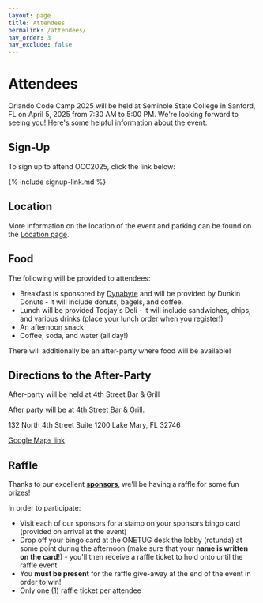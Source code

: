 ```yaml
---
layout: page
title: Attendees
permalink: /attendees/ 
nav_order: 3
nav_exclude: false
---
```


# Attendees

Orlando Code Camp 2025 will be held at Seminole State College in Sanford, FL on April 5, 2025 from 7:30 AM to 5:00 PM. We're looking forward to seeing you! Here's some helpful information about the event:

## Sign-Up 

To sign up to attend OCC2025, click the link below:

{% include signup-link.md %}

## Location

More information on the location of the event and parking can be found on the [Location page](/location/). 

## Food

The following will be provided to attendees:
- Breakfast is sponsored by [Dynabyte](https://dynabytetech.com/en/) and will be provided by Dunkin Donuts - it will include donuts, bagels, and coffee.
- Lunch will be provided Toojay's Deli - it will include sandwiches, chips, and various drinks (place your lunch order when you register!)
- An afternoon snack
- Coffee, soda, and water (all day!)

There will additionally be an after-party where food will be available!

## Directions to the After-Party

After-party will be held at 4th Street Bar & Grill

After party will be at [4th Street Bar & Grill](https://4thstreetbargrill.com/).

132 North 4th Street
Suite 1200
Lake Mary, FL 32746

[Google Maps link](https://maps.app.goo.gl/vaApnmw9vsDyofqK6)

## Raffle

Thanks to our excellent **[sponsors](/sponsors/)**, we'll be having a raffle for some fun prizes! 

In order to participate:

- Visit each of our sponsors for a stamp on your sponsors bingo card (provided on arrival at the event)
- Drop off your bingo card at the ONETUG desk the lobby (rotunda) at some point during the afternoon (make sure that your **name is written on the card**!) - you'll then receive a raffle ticket to hold onto until the raffle event
- You **must be present** for the raffle give-away at the end of the event in order to win!
- Only one (1) raffle ticket per attendee


<!-- "coming soon" section Commented out until next year!

<div class="coming-soon-container">
  <img src="/assets/img/photos/occ-session.jpg" alt="Orlando CC Attendees" class="attendees-image">
  <h2>Attendee Information</h2>
  <div class="coming-soon-badge">Coming Soon</div>
  <p>We're working on compiling information for attendees including:</p>
  <ul>
    <li>Parking details</li>
    <li>Check-in process</li>
    <li>Schedule of sessions</li>
    <li>Lunch options</li>
    <li>Wi-Fi information</li>
  </ul>
  <p>Check back soon for updates.</p>
</div> -->


<style>
  .coming-soon-container {
    margin: 2rem 0;
    padding: 1.5rem;
    border-radius: 8px;
    background-color: #f8f9fa;
    border: 1px solid #e9ecef;
    position: relative;
    overflow: hidden;
  }
  
  .attendees-image {
    float: left;
    width: 250px;
    height: auto;
    margin: 0 1.5rem 1rem 0;
    border-radius: 4px;
  }
  
  .coming-soon-badge {
    display: inline-block;
    padding: 0.25rem 0.75rem;
    background-color: #ffc107;
    color: #212529;
    border-radius: 16px;
    font-size: 0.9rem;
    font-weight: 600;
    margin-bottom: 1rem;
  }
  
  .coming-soon-container h2 {
    margin-top: 0;
    margin-bottom: 0.5rem;
  }
  
  .coming-soon-container ul {
    margin-left: 1.25rem;
  }
  
  .subscribe-link {
    color: #0366d6;
    text-decoration: underline;
    font-weight: 500;
  }
  
  @media (max-width: 600px) {
    .attendees-image {
      float: none;
      display: block;
      width: 100%;
      margin: 0 0 1.5rem 0;
    }
  }
</style>
